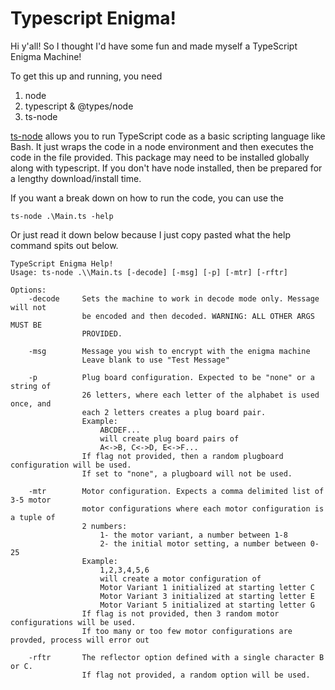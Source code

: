 # Typescript Enigma!
Hi y'all! So I thought I'd have some fun and made myself a TypeScript Enigma Machine!

To get this up and running, you need 
1. node
2. typescript & @types/node 
3. ts-node

[ts-node](https://www.npmjs.com/package/ts-node) allows you to run 
TypeScript code as a basic scripting language like Bash. It just wraps
the code in a node environment and then executes the code in the file provided. 
This package may need to be installed globally along with typescript. If you
don't have node installed, then be prepared for a lengthy download/install time. 

If you want a break down on how to run the code, you can use the

`ts-node .\Main.ts -help`

Or just read it down below because I just copy pasted what the help command spits out below.
```
TypeScript Enigma Help!
Usage: ts-node .\\Main.ts [-decode] [-msg] [-p] [-mtr] [-rftr]

Options:
	-decode 	Sets the machine to work in decode mode only. Message will not
				be encoded and then decoded. WARNING: ALL OTHER ARGS MUST BE
				PROVIDED. 

	-msg		Message you wish to encrypt with the enigma machine
				Leave blank to use "Test Message"

	-p 			Plug board configuration. Expected to be "none" or a string of 
				26 letters, where each letter of the alphabet is used once, and 
				each 2 letters creates a plug board pair.
				Example: 
					ABCDEF... 
					will create plug board pairs of 
					A<->B, C<->D, E<->F...
				If flag not provided, then a random plugboard configuration will be used.
				If set to "none", a plugboard will not be used.

	-mtr		Motor configuration. Expects a comma delimited list of 3-5 motor
				motor configurations where each motor configuration is a tuple of 
				2 numbers: 
					1- the motor variant, a number between 1-8
					2- the initial motor setting, a number between 0-25
				Example:
					1,2,3,4,5,6
					will create a motor configuration of
					Motor Variant 1 initialized at starting letter C
					Motor Variant 3 initialized at starting letter E
					Motor Variant 5 initialized at starting letter G
				If flag is not provided, then 3 random motor configurations will be used. 
				If too many or too few motor configurations are provded, process will error out
				
	-rftr		The reflector option defined with a single character B or C. 
				If flag not provided, a random option will be used.
```